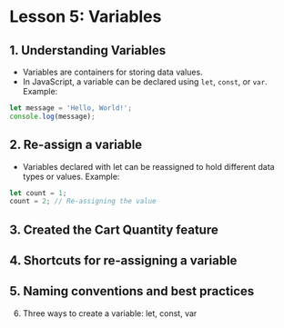 # Lesson 5: Variables

## 1. Understanding Variables
- Variables are containers for storing data values. 
- In JavaScript, a variable can be declared using `let`, `const`, or `var`.
Example:
```javascript
let message = 'Hello, World!';
console.log(message);
```

## 2. Re-assign a variable
- Variables declared with let can be reassigned to hold different data types or values.
Example:
```js
let count = 1;
count = 2; // Re-assigning the value
```

## 3. Created the Cart Quantity feature

## 4. Shortcuts for re-assigning a variable

## 5. Naming conventions and best practices

6. Three ways to create a variable: let, const, var